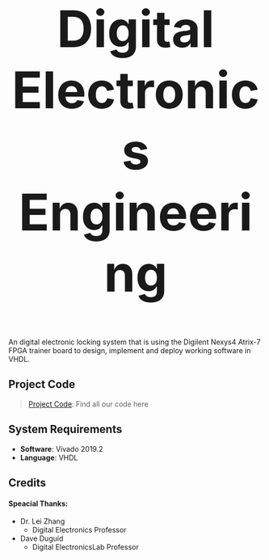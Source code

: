 <h1 align="center" style="font-size:100px" >
  Digital Electronics Engineering
</h1>

An digital electronic locking system that is using the Digilent Nexys4 Atrix-7 FPGA trainer board to design, implement and deploy working software in VHDL.

## Project Code
> [Project Code](ProjectCode): Find all our code here

## System Requirements
- **Software**: Vivado 2019.2
- **Language**: VHDL

## Credits
#### Speacial Thanks:
- Dr. Lei Zhang
  - Digital Electronics Professor
- Dave Duguid
  - Digital ElectronicsLab Professor
